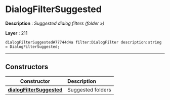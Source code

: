 # DialogFilterSuggested

**Description** : *Suggested dialog filters \(folder &raquo;\)*

**Layer** : 211

```tl
dialogFilterSuggested#77744d4a filter:DialogFilter description:string = DialogFilterSuggested;
```

---

## Constructors

| Constructor | Description |
| :---: | :--- |
| [**dialogFilterSuggested**](constructor/dialogFilterSuggested) | Suggested folders |